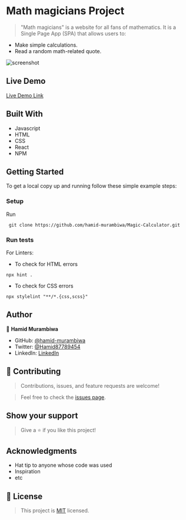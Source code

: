 # Math magicians Project

> "Math magicians" is a website for all fans of mathematics. It is a Single Page App (SPA) that allows users to:

- Make simple calculations.
- Read a random math-related quote.

![screenshot](https://user-images.githubusercontent.com/71644515/166466491-1b361f8d-e7a8-4879-a2d9-1712c1cd6a9f.png)

## Live Demo

[Live Demo Link](https://maths-magician-app.netlify.app/)

## Built With

- Javascript
- HTML
- CSS
- React
- NPM


## Getting Started

To get a local copy up and running follow these simple example steps:
### Setup

Run
```
 git clone https://github.com/hamid-murambiwa/Magic-Calculator.git
```
### Run tests

For Linters:
- To check for HTML errors
```
npx hint .
```

- To check for CSS errors
```
npx stylelint "**/*.{css,scss}"
```
## Author

👤 **Hamid Murambiwa**

- GitHub: [@hamid-murambiwa](https://github.com/hamid-murambiwa/)
- Twitter: [@Hamid87789454](https://twitter.com/Hamid87789454/)
- LinkedIn: [LinkedIn](https://linkedin.com/in/hamid-murambiwa/)

## 🤝 Contributing

> Contributions, issues, and feature requests are welcome!

> Feel free to check the [issues page](https://github.com/hamid-murambiwa/To-Do-list/issues).

## Show your support

> Give a ⭐️ if you like this project!

## Acknowledgments

- Hat tip to anyone whose code was used
- Inspiration
- etc

## 📝 License

> This project is [MIT](./MIT.md) licensed.
